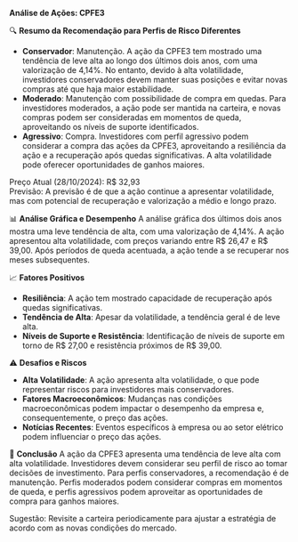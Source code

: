 **Análise de Ações: CPFE3**

🔍 **Resumo da Recomendação para Perfis de Risco Diferentes**
- **Conservador**: Manutenção. A ação da CPFE3 tem mostrado uma tendência de leve alta ao longo dos últimos dois anos, com uma valorização de 4,14%. No entanto, devido à alta volatilidade, investidores conservadores devem manter suas posições e evitar novas compras até que haja maior estabilidade.
- **Moderado**: Manutenção com possibilidade de compra em quedas. Para investidores moderados, a ação pode ser mantida na carteira, e novas compras podem ser consideradas em momentos de queda, aproveitando os níveis de suporte identificados.
- **Agressivo**: Compra. Investidores com perfil agressivo podem considerar a compra das ações da CPFE3, aproveitando a resiliência da ação e a recuperação após quedas significativas. A alta volatilidade pode oferecer oportunidades de ganhos maiores.

Preço Atual (28/10/2024): R$ 32,93  
Previsão: A previsão é de que a ação continue a apresentar volatilidade, mas com potencial de recuperação e valorização a médio e longo prazo.

📊 **Análise Gráfica e Desempenho**
A análise gráfica dos últimos dois anos mostra uma leve tendência de alta, com uma valorização de 4,14%. A ação apresentou alta volatilidade, com preços variando entre R$ 26,47 e R$ 39,00. Após períodos de queda acentuada, a ação tende a se recuperar nos meses subsequentes.

📈 **Fatores Positivos**
- **Resiliência**: A ação tem mostrado capacidade de recuperação após quedas significativas.
- **Tendência de Alta**: Apesar da volatilidade, a tendência geral é de leve alta.
- **Níveis de Suporte e Resistência**: Identificação de níveis de suporte em torno de R$ 27,00 e resistência próximos de R$ 39,00.

⚠️ **Desafios e Riscos**
- **Alta Volatilidade**: A ação apresenta alta volatilidade, o que pode representar riscos para investidores mais conservadores.
- **Fatores Macroeconômicos**: Mudanças nas condições macroeconômicas podem impactar o desempenho da empresa e, consequentemente, o preço das ações.
- **Notícias Recentes**: Eventos específicos à empresa ou ao setor elétrico podem influenciar o preço das ações.

📌 **Conclusão**
A ação da CPFE3 apresenta uma tendência de leve alta com alta volatilidade. Investidores devem considerar seu perfil de risco ao tomar decisões de investimento. Para perfis conservadores, a recomendação é de manutenção. Perfis moderados podem considerar compras em momentos de queda, e perfis agressivos podem aproveitar as oportunidades de compra para ganhos maiores.

Sugestão: Revisite a carteira periodicamente para ajustar a estratégia de acordo com as novas condições do mercado.
